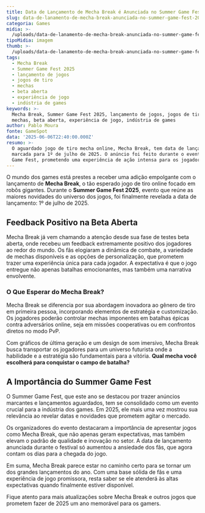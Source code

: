 ```yaml
---
title: Data de Lançamento de Mecha Break é Anunciada no Summer Game Fest 2025
slug: data-de-lanamento-de-mecha-break-anunciada-no-summer-game-fest-2025
categoria: Games
midia: >-
  /uploads/data-de-lanamento-de-mecha-break-anunciada-no-summer-game-fest-2025-thumb.jpg
tipoMidia: imagem
thumb: >-
  /uploads/data-de-lanamento-de-mecha-break-anunciada-no-summer-game-fest-2025-thumb.jpg
tags:
  - Mecha Break
  - Summer Game Fest 2025
  - lançamento de jogos
  - jogos de tiro
  - mechas
  - beta aberta
  - experiência de jogo
  - indústria de games
keywords: >-
  Mecha Break, Summer Game Fest 2025, lançamento de jogos, jogos de tiro,
  mechas, beta aberta, experiência de jogo, indústria de games
author: Pablo Moura
fonte: GameSpot
data: '2025-06-06T22:40:00.000Z'
resumo: >-
  O aguardado jogo de tiro mecha online, Mecha Break, tem data de lançamento
  marcada para 1º de julho de 2025. O anúncio foi feito durante o evento Summer
  Game Fest, prometendo uma experiência de ação intensa para os jogadores.
---
```


O mundo dos games está prestes a receber uma adição empolgante com o lançamento de **Mecha Break**, o tão esperado jogo de tiro online focado em robôs gigantes. Durante o **Summer Game Fest 2025**, evento que reúne as maiores novidades do universo dos jogos, foi finalmente revelada a data de lançamento: 1º de julho de 2025. 

## Feedback Positivo na Beta Aberta

Mecha Break já vem chamando a atenção desde sua fase de testes beta aberta, onde recebeu um feedback extremamente positivo dos jogadores ao redor do mundo. Os fãs elogiaram a dinâmica de combate, a variedade de mechas disponíveis e as opções de personalização, que prometem trazer uma experiência única para cada jogador. A expectativa é que o jogo entregue não apenas batalhas emocionantes, mas também uma narrativa envolvente. 

### O Que Esperar do Mecha Break?

Mecha Break se diferencia por sua abordagem inovadora ao gênero de tiro em primeira pessoa, incorporando elementos de estratégia e customização. Os jogadores poderão controlar mechas imponentes em batalhas épicas contra adversários online, seja em missões cooperativas ou em confrontos diretos no modo PvP. 

Com gráficos de última geração e um design de som imersivo, Mecha Break busca transportar os jogadores para um universo futurista onde a habilidade e a estratégia são fundamentais para a vitória. **Qual mecha você escolherá para conquistar o campo de batalha?**

## A Importância do Summer Game Fest

O Summer Game Fest, que este ano se destacou por trazer anúncios marcantes e lançamentos aguardados, tem se consolidado como um evento crucial para a indústria dos games. Em 2025, ele mais uma vez mostrou sua relevância ao revelar datas e novidades que prometem agitar o mercado. 

Os organizadores do evento destacaram a importância de apresentar jogos como Mecha Break, que não apenas geram expectativas, mas também elevam o padrão de qualidade e inovação no setor. A data de lançamento anunciada durante o festival só aumentou a ansiedade dos fãs, que agora contam os dias para a chegada do jogo.

Em suma, Mecha Break parece estar no caminho certo para se tornar um dos grandes lançamentos do ano. Com uma base sólida de fãs e uma experiência de jogo promissora, resta saber se ele atenderá às altas expectativas quando finalmente estiver disponível. 

Fique atento para mais atualizações sobre Mecha Break e outros jogos que prometem fazer de 2025 um ano memorável para os gamers.
